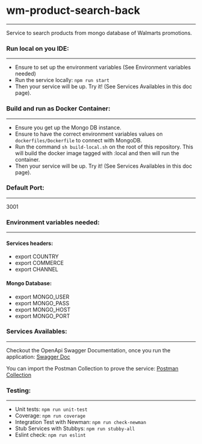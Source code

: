 # wm-product-search-back
---------------------
Service to search products from mongo database of Walmarts promotions.

### Run local on you IDE:
---------------------
* Ensure to set up the environment variables (See Environment variables needed)
* Run the service locally: ``` npm run start ```
* Then your service will be up. Try it! (See Services Availables in this doc page).

### Build and run as Docker Container:
---------------------
* Ensure you get up the Mongo DB instance.
* Ensure to have the correct environment variables values on ``` dockerfiles/Dockerfile ``` to connect with MongoDB.
* Run the command ``` sh build-local.sh ``` on the root of this repository. This will build the docker image tagged with :local and then will run the container.
* Then your service will be up. Try it! (See Services Availables in this doc page).

### Default Port:
---------------------
3001

### Environment variables needed:
---------------------
#### Services headers:
* export COUNTRY
* export COMMERCE
* export CHANNEL

#### Mongo Database:
* export MONGO_USER
* export MONGO_PASS
* export MONGO_HOST
* export MONGO_PORT

### Services Availables:
---------------------
Checkout the OpenApi Swagger Documentation, once you run the application:
[Swagger Doc](http://localhost:3001/products/api-docs/)

You can import the Postman Collection to prove the service:
[Postman Collection](https://www.getpostman.com/collections/7e76c413f152e5d4ec33)

### Testing:
---------------------
* Unit tests: ``` npm run unit-test ```
* Coverage: ``` npm run coverage ```
* Integration Test with Newman: ``` npm run check-newman ```
* Stub Services with Stubbys: ``` npm run stubby-all ```
* Eslint check: ``` npm run eslint ```
